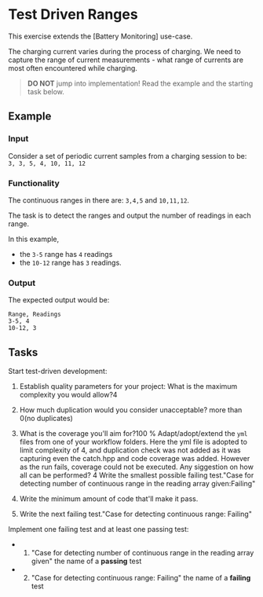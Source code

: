 # Test Driven Ranges

This exercise extends the [Battery Monitoring] use-case.

The charging current varies during the process of charging.
We need to capture the range of current measurements -
what range of currents are most often encountered while charging.

> **DO NOT** jump into implementation! Read the example and the starting task below.

## Example

### Input

Consider a set of periodic current samples from a charging session to be:
`3, 3, 5, 4, 10, 11, 12`

### Functionality

The continuous ranges in there are: `3,4,5` and `10,11,12`.

The task is to detect the ranges and
output the number of readings in each range.

In this example,

- the `3-5` range has `4` readings
- the `10-12` range has `3` readings.

### Output

The expected output would be:

```
Range, Readings
3-5, 4
10-12, 3
```

## Tasks

Start test-driven development:

1. Establish quality parameters for your project: What is the maximum complexity you would allow?4
2. How much duplication would you consider unacceptable? more than 0(no duplicates)
3. What is the coverage you'll aim for?100 %
Adapt/adopt/extend the `yml` files from one of your workflow folders.
 Here the yml file is adopted to limit complexity of 4, and duplication check was not added as it was capturing even the catch.hpp and code coverage was added. However as the run fails, coverage could not be executed. Any siggestion on how all can be performed?
4 Write the smallest possible failing test."Case for detecting number of continuous range in the reading array given:Failing"

5. Write the minimum amount of code that'll make it pass.

6. Write the next failing test."Case for detecting continuous range: Failing"

Implement one failing test and at least one passing test:

- 1. "Case for detecting number of continuous range in the reading array given" the name of a **passing** test
- 2. "Case for detecting continuous range: Failing" the name of a **failing** test
